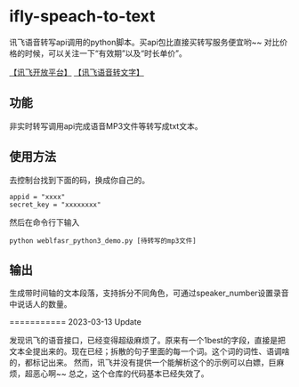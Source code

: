 # ifly-speach-to-text

讯飞语音转写api调用的python脚本。买api包比直接买转写服务便宜哟~~
对比价格的时候，可以关注一下“有效期”以及“时长单价”。

[【讯飞开放平台】](https://www.xfyun.cn/services/lfasr#anchor4503211)
[【讯飞语音转文字】](https://www.iflyrec.com/html/addMachineOrder.html)

## 功能
非实时转写调用api完成语音MP3文件等转写成txt文本。

## 使用方法

去控制台找到下面的码，换成你自己的。
```
appid = "xxxx"
secret_key = "xxxxxxxx"
```


然后在命令行下输入

```python weblfasr_python3_demo.py [待转写的mp3文件]```


## 输出
生成带时间轴的文本段落，支持拆分不同角色，可通过speaker_number设置录音中说话人的数量。

===========
2023-03-13  Update

发现讯飞的语音接口，已经变得超级麻烦了。原来有一个1best的字段，直接是把文本全提出来的。现在已经；拆散的句子里面的每一个词。这个词的词性、语调啥的，都标记出来。
然而，讯飞并没有提供一个能解析这个的示例可以白嫖，巨麻烦，超恶心啊~~
总之，这个仓库的代码基本已经失效了。

